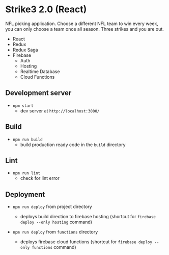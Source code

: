 # Strike3 2.0 (React)

NFL picking application.  Choose a different NFL team to win every week, you can only choose a team once all season.  Three strikes and you are out.

* React
* Redux
* Redux Saga
* Firebase
    * Auth
    * Hosting
    * Realtime Database
    * Cloud Functions

## Development server
* `npm start`
    * dev server at `http://localhost:3000/`

## Build
* `npm run build`
    * build production ready code in the `build` directory
    
## Lint
* `npm run lint`
    * check for lint error

## Deployment
* `npm run deploy` from project directory
    * deploys build direction to firebase hosting (shortcut for `firebase deploy --only hosting` command)
    
* `npm run deploy` from `functions` directory
    * deploys firebase cloud functions (shortcut for `firebase deploy --only functions` command)
